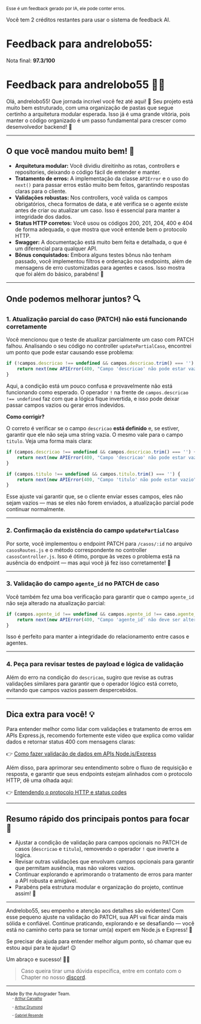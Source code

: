 <sup>Esse é um feedback gerado por IA, ele pode conter erros.</sup>

Você tem 2 créditos restantes para usar o sistema de feedback AI.

# Feedback para andrelobo55:

Nota final: **97.3/100**

# Feedback para andrelobo55 🚓✨

Olá, andrelobo55! Que jornada incrível você fez até aqui! 🎉 Seu projeto está muito bem estruturado, com uma organização de pastas que segue certinho a arquitetura modular esperada. Isso já é uma grande vitória, pois manter o código organizado é um passo fundamental para crescer como desenvolvedor backend! 👏

---

## O que você mandou muito bem! 👏

- **Arquitetura modular:** Você dividiu direitinho as rotas, controllers e repositories, deixando o código fácil de entender e manter.
- **Tratamento de erros:** A implementação da classe `APIError` e o uso do `next()` para passar erros estão muito bem feitos, garantindo respostas claras para o cliente.
- **Validações robustas:** Nos controllers, você valida os campos obrigatórios, checa formatos de data, e até verifica se o agente existe antes de criar ou atualizar um caso. Isso é essencial para manter a integridade dos dados.
- **Status HTTP corretos:** Você usou os códigos 200, 201, 204, 400 e 404 de forma adequada, o que mostra que você entende bem o protocolo HTTP.
- **Swagger:** A documentação está muito bem feita e detalhada, o que é um diferencial para qualquer API.
- **Bônus conquistados:** Embora alguns testes bônus não tenham passado, você implementou filtros e ordenação nos endpoints, além de mensagens de erro customizadas para agentes e casos. Isso mostra que foi além do básico, parabéns! 🚀

---

## Onde podemos melhorar juntos? 🔍

### 1. Atualização parcial do caso (PATCH) não está funcionando corretamente

Você mencionou que o teste de atualizar parcialmente um caso com PATCH falhou. Analisando o seu código no controller `updatePartialCaso`, encontrei um ponto que pode estar causando esse problema:

```js
if (!campos.descricao !== undefined && campos.descricao.trim() === '') {
    return next(new APIError(400, "Campo 'descricao' não pode estar vazio"));
}
```

Aqui, a condição está um pouco confusa e provavelmente não está funcionando como esperado. O operador `!` na frente de `campos.descricao !== undefined` faz com que a lógica fique invertida, e isso pode deixar passar campos vazios ou gerar erros indevidos.

**Como corrigir?**

O correto é verificar se o campo `descricao` **está definido** e, se estiver, garantir que ele não seja uma string vazia. O mesmo vale para o campo `titulo`. Veja uma forma mais clara:

```js
if (campos.descricao !== undefined && campos.descricao.trim() === '') {
    return next(new APIError(400, "Campo 'descricao' não pode estar vazio"));
}

if (campos.titulo !== undefined && campos.titulo.trim() === '') {
    return next(new APIError(400, "Campo 'titulo' não pode estar vazio"));
}
```

Esse ajuste vai garantir que, se o cliente enviar esses campos, eles não sejam vazios — mas se eles não forem enviados, a atualização parcial pode continuar normalmente.

---

### 2. Confirmação da existência do campo `updatePartialCaso`

Por sorte, você implementou o endpoint PATCH para `/casos/:id` no arquivo `casosRoutes.js` e o método correspondente no controller `casosController.js`. Isso é ótimo, porque às vezes o problema está na ausência do endpoint — mas aqui você já fez isso corretamente! 🎯

---

### 3. Validação do campo `agente_id` no PATCH de caso

Você também fez uma boa verificação para garantir que o campo `agente_id` não seja alterado na atualização parcial:

```js
if (campos.agente_id !== undefined && campos.agente_id !== caso.agente_id) {
    return next(new APIError(400, "Campo 'agente_id' não deve ser alterado."));
}
```

Isso é perfeito para manter a integridade do relacionamento entre casos e agentes.

---

### 4. Peça para revisar testes de payload e lógica de validação

Além do erro na condição do `descricao`, sugiro que revise as outras validações similares para garantir que o operador lógico está correto, evitando que campos vazios passem despercebidos.

---

## Dica extra para você! 💡

Para entender melhor como lidar com validações e tratamento de erros em APIs Express.js, recomendo fortemente este vídeo que explica como validar dados e retornar status 400 com mensagens claras:

👉 [Como fazer validação de dados em APIs Node.js/Express](https://youtu.be/yNDCRAz7CM8?si=Lh5u3j27j_a4w3A_)

Além disso, para aprimorar seu entendimento sobre o fluxo de requisição e resposta, e garantir que seus endpoints estejam alinhados com o protocolo HTTP, dê uma olhada aqui:

👉 [Entendendo o protocolo HTTP e status codes](https://youtu.be/RSZHvQomeKE)

---

## Resumo rápido dos principais pontos para focar 🚦

- Ajustar a condição de validação para campos opcionais no PATCH de casos (`descricao` e `titulo`), removendo o operador `!` que inverte a lógica.
- Revisar outras validações que envolvam campos opcionais para garantir que permitam ausência, mas não valores vazios.
- Continuar explorando e aprimorando o tratamento de erros para manter a API robusta e amigável.
- Parabéns pela estrutura modular e organização do projeto, continue assim! 🎉

---

Andrelobo55, seu empenho e atenção aos detalhes são evidentes! Com esse pequeno ajuste na validação do PATCH, sua API vai ficar ainda mais sólida e confiável. Continue praticando, explorando e se desafiando — você está no caminho certo para se tornar um(a) expert em Node.js e Express! 🚀

Se precisar de ajuda para entender melhor algum ponto, só chamar que eu estou aqui para te ajudar! 😉

Um abraço e sucesso! 👊✨

> Caso queira tirar uma dúvida específica, entre em contato com o Chapter no nosso [discord](https://discord.gg/DryuHVnz).



---
<sup>Made By the Autograder Team.</sup><br>&nbsp;&nbsp;&nbsp;&nbsp;<sup><sup>- [Arthur Carvalho](https://github.com/ArthurCRodrigues)</sup></sup><br>&nbsp;&nbsp;&nbsp;&nbsp;<sup><sup>- [Arthur Drumond](https://github.com/drumondpucminas)</sup></sup><br>&nbsp;&nbsp;&nbsp;&nbsp;<sup><sup>- [Gabriel Resende](https://github.com/gnvr29)</sup></sup>